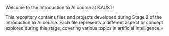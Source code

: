 Welcome to the Introduction to AI course at KAUST!


This repository contains files and projects developed during Stage 2 of the Introduction to AI course. Each file represents a different aspect or concept explored during this stage, covering various topics in artificial intelligence.⭐️
